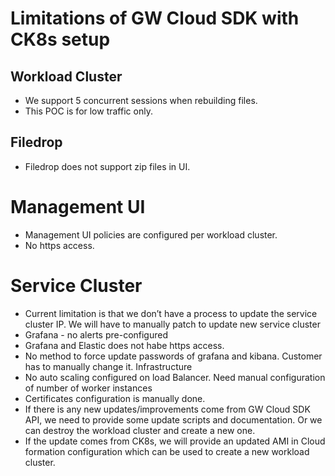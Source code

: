 # Limitations of GW Cloud SDK with CK8s setup

## Workload Cluster 
- We support 5 concurrent sessions when rebuilding files. 
- This POC is for low traffic only.

## Filedrop
- Filedrop does not support zip files in UI.

# Management UI
- Management UI policies are configured per workload cluster.
- No https access.

# Service Cluster
- Current limitation is that we don’t have a process to update the service cluster IP. We will have to manually patch to update new service cluster
- Grafana - no alerts pre-configured
- Grafana and Elastic does not habe https access.
- No method to force update passwords of grafana and kibana. Customer has to manually change it.
Infrastructure
- No auto scaling configured on load Balancer. Need manual configuration of number of worker instances
- Certificates configuration is manually done. 
- If there is any new updates/improvements come from GW Cloud SDK API, we need to provide some update scripts and documentation. Or we can destroy the workload cluster and create a new one. 
- If the update comes from CK8s, we will provide an updated AMI in Cloud formation configuration which can be used to create a new workload cluster. 


